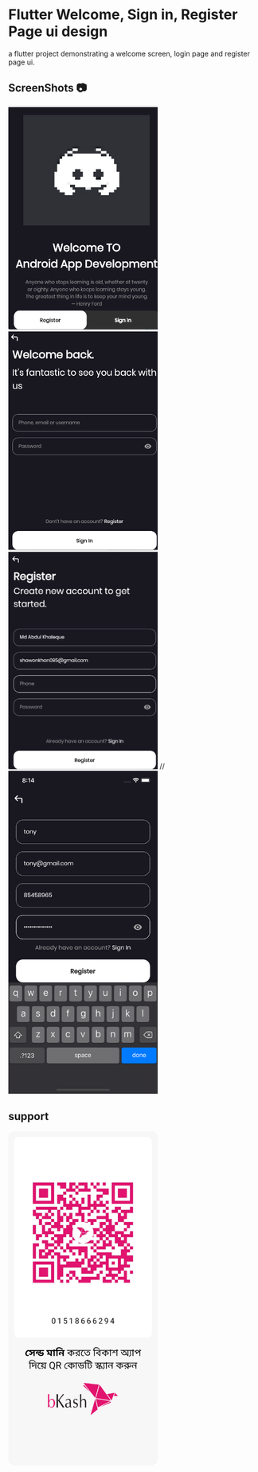 # Flutter Welcome, Sign in, Register Page ui design
a flutter project demonstrating a welcome screen, login page and register page ui.

## ScreenShots 📷 
<p float="left">
  <img  src="screenshots/HomePage.png" alt="Flutter Welcome Page" width="300" />
  <img src="screenshots/login.png" alt="flutter Sign in page" width="300" /> 
  <img src="screenshots/Register.png" alt="Register Page in flutter" width="300" />
 // <img src="screenshots/register_fields.png" alt="FLutter Ui design" width="300" />
</p>

## support

 <img  src="screenshots/Tele-Talk.png" alt="Flutter Welcome Page" width="300" />

